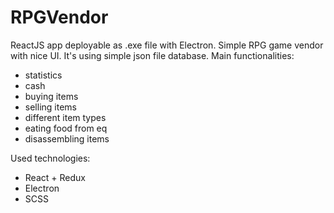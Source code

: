 # RPGVendor
ReactJS app deployable as .exe file with Electron. Simple RPG game vendor with nice UI.
It's using simple json file database.
Main functionalities:
- statistics
- cash
- buying items
- selling items
- different item types
- eating food from eq
- disassembling items

Used technologies:
- React + Redux
- Electron
- SCSS

